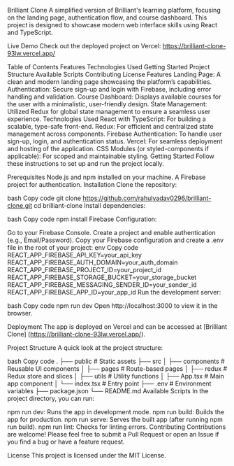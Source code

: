Brilliant Clone
A simplified version of Brilliant's learning platform, focusing on the landing page, authentication flow, and course dashboard. This project is designed to showcase modern web interface skills using React and TypeScript.

Live Demo
Check out the deployed project on Vercel: https://brilliant-clone-93lw.vercel.app/

Table of Contents
Features
Technologies Used
Getting Started
Project Structure
Available Scripts
Contributing
License
Features
Landing Page: A clean and modern landing page showcasing the platform’s capabilities.
Authentication: Secure sign-up and login with Firebase, including error handling and validation.
Course Dashboard: Displays available courses for the user with a minimalistic, user-friendly design.
State Management: Utilized Redux for global state management to ensure a seamless user experience.
Technologies Used
React with TypeScript: For building a scalable, type-safe front-end.
Redux: For efficient and centralized state management across components.
Firebase Authentication: To handle user sign-up, login, and authentication status.
Vercel: For seamless deployment and hosting of the application.
CSS Modules (or styled-components if applicable): For scoped and maintainable styling.
Getting Started
Follow these instructions to set up and run the project locally.

Prerequisites
Node.js and npm installed on your machine.
A Firebase project for authentication.
Installation
Clone the repository:

bash
Copy code
git clone https://github.com/rahulyadav0296/brilliant-clone.git
cd brilliant-clone
Install dependencies:

bash
Copy code
npm install
Firebase Configuration:

Go to your Firebase Console.
Create a project and enable authentication (e.g., Email/Password).
Copy your Firebase configuration and create a .env file in the root of your project:
env
Copy code
REACT_APP_FIREBASE_API_KEY=your_api_key
REACT_APP_FIREBASE_AUTH_DOMAIN=your_auth_domain
REACT_APP_FIREBASE_PROJECT_ID=your_project_id
REACT_APP_FIREBASE_STORAGE_BUCKET=your_storage_bucket
REACT_APP_FIREBASE_MESSAGING_SENDER_ID=your_sender_id
REACT_APP_FIREBASE_APP_ID=your_app_id
Run the development server:

bash
Copy code
npm run dev
Open http://localhost:3000 to view it in the browser.

Deployment
The app is deployed on Vercel and can be accessed at [Brilliant Clone] (https://brilliant-clone-93lw.vercel.app/).

Project Structure
A quick look at the project structure:

bash
Copy code
.
├── public             # Static assets
├── src
│   ├── components     # Reusable UI components
│   ├── pages          # Route-based pages
│   ├── redux          # Redux store and slices
│   ├── utils          # Utility functions
│   ├── App.tsx        # Main app component
│   └── index.tsx      # Entry point
├── .env               # Environment variables
├── package.json
└── README.md
Available Scripts
In the project directory, you can run:

npm run dev: Runs the app in development mode.
npm run build: Builds the app for production.
npm run serve: Serves the built app (after running npm run build).
npm run lint: Checks for linting errors.
Contributing
Contributions are welcome! Please feel free to submit a Pull Request or open an Issue if you find a bug or have a feature request.

License
This project is licensed under the MIT License.
